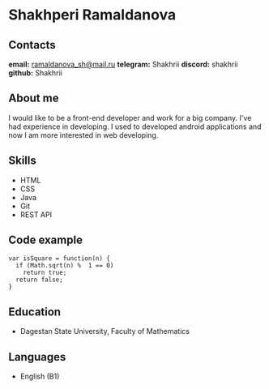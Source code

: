 # Shakhperi Ramaldanova


## Contacts
**email:** ramaldanova_sh@mail.ru
**telegram:** Shakhrii
**discord:** shakhrii
**github:** Shakhrii

## About me

I would like to be a front-end developer and work for a big company. I've had experience in developing. I used to developed android applications and now I am more interested in web developing. 


## Skills
* HTML
* CSS
* Java
* Git
* REST API

## Code example
``` 
var isSquare = function(n) {
  if (Math.sqrt(n) %  1 == 0) 
    return true;
  return false; 
}
```
## Education
* Dagestan State University, Faculty of Mathematics

## Languages
* English (B1)
